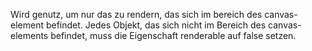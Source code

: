 Wird genutz, um nur das zu rendern, das sich im bereich des canvas-element befindet.
Jedes Objekt, das sich nicht im Bereich des canvas-elements befindet, muss die 
Eigenschaft renderable auf false setzen.